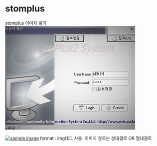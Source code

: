# stomplus
stomplus
이미지 넣기
![stom login](/images/login-g.jpg)



<a href="#"><img src="https://github.com/seeun-jo/stomplus/images/login-g.jpg" width="300px" alt="sample image"></a>
format : img태그 사용. 이미지 경로는 상대경로 OR 절대경로
